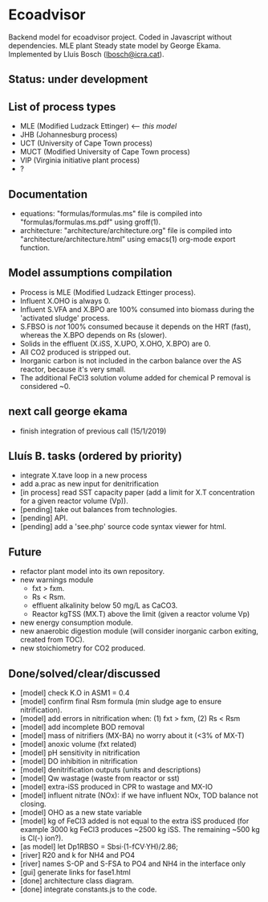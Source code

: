 # Ecoadvisor 
  Backend model for ecoadvisor project. Coded in Javascript without
  dependencies.  MLE plant Steady state model by George Ekama. Implemented by
  Lluís Bosch (lbosch@icra.cat).

## Status: under development 

## List of process types
  - MLE (Modified Ludzack Ettinger) <-- *this model*
  - JHB (Johannesburg process)
  - UCT (University of Cape Town process)
  - MUCT (Modified University of Cape Town process)
  - VIP (Virginia initiative plant process)
  - ?

## Documentation
  - equations: "formulas/formulas.ms" file is compiled into
    "formulas/formulas.ms.pdf" using groff(1).
  - architecture: "architecture/architecture.org" file is compiled into
    "architecture/architecture.html" using emacs(1) org-mode export function.

## Model assumptions compilation
  - Process is MLE (Modified Ludzack Ettinger process).
  - Influent X.OHO is always 0.
  - Influent S.VFA and X.BPO are 100% consumed into biomass during the 'activated sludge' process.
  - S.FBSO is *not* 100% consumed because it depends on the HRT (fast), whereas
    the X.BPO depends on Rs (slower).
  - Solids in the effluent (X.iSS, X.UPO, X.OHO, X.BPO) are 0.
  - All CO2 produced is stripped out.
  - Inorganic carbon is not included in the carbon balance over the AS reactor,
    because it's very small.
  - The additional FeCl3 solution volume added for chemical P removal is considered ~0.

## next call george ekama
  - finish integration of previous call (15/1/2019)

## Lluís B. tasks (ordered by priority)
  - integrate X.tave loop in a new process
  - add a.prac as new input for denitrification
  - [in process] read SST capacity paper (add a limit for X.T concentration for
    a given reactor volume (Vp)).
  - [pending] take out balances from technologies.
  - [pending] API.
  - [pending] add a 'see.php' source code syntax viewer for html.
 
## Future
  - refactor plant model into its own repository.
  - new warnings module
    - fxt > fxm.
    - Rs < Rsm.
    - effluent alkalinity below 50 mg/L as CaCO3.
    - Reactor kgTSS (MX.T) above the limit (given a reactor volume Vp)
  - new energy consumption module.
  - new anaerobic digestion module (will consider inorganic carbon exiting,
    created from TOC).
  - new stoichiometry for CO2 produced.

## Done/solved/clear/discussed
  - [model] check K.O in ASM1 = 0.4
  - [model] confirm final Rsm formula (min sludge age to ensure nitrification).
  - [model] add errors in nitrification when: (1) fxt > fxm, (2) Rs  < Rsm
  - [model] add incomplete BOD removal
  - [model] mass of nitrifiers (MX-BA) no worry about it (<3% of MX-T)
  - [model] anoxic volume (fxt related)
  - [model] pH sensitivity in nitrification
  - [model] DO inhibition in nitrification
  - [model] denitrification outputs (units and descriptions)
  - [model] Qw wastage (waste from reactor or sst)
  - [model] extra-iSS produced in CPR to wastage and MX-IO
  - [model] influent nitrate (NOx): if we have influent NOx, TOD balance not closing.
  - [model] OHO as a new state variable
  - [model] kg of FeCl3 added is not equal to the extra iSS produced
    (for example 3000 kg FeCl3 produces ~2500 kg iSS. The remaining ~500 kg is Cl(-) ion?).
  - [as model] let Dp1RBSO = Sbsi·(1-fCV·YH)/2.86;
  - [river] R20 and k for NH4 and PO4
  - [river] names S-OP and S-FSA to PO4 and NH4 in the interface only
  - [gui] generate links for fase1.html
  - [done] architecture class diagram.
  - [done] integrate constants.js to the code.
